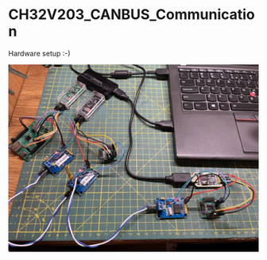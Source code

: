 # CH32V203_CANBUS_Communication
Hardware setup :-)

![image_alt](https://github.com/lennox-13/CH32V203_CANBUS_Communication/blob/337bc9aa8e4e56dda87e9b87c16c3d9c909ade06/CAN_BUS_CH32V203_HW.jpg) 
